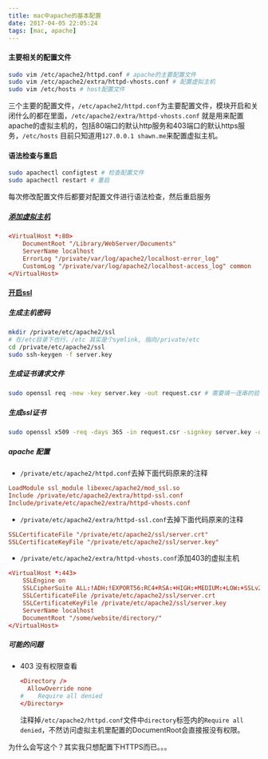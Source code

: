 ```yaml
---
title: mac中apache的基本配置
date: 2017-04-05 22:05:24
tags: [mac, apache]
---
```


#### 主要相关的配置文件

```bash
sudo vim /etc/apache2/httpd.conf # apache的主要配置文件
sudo vim /etc/apache2/extra/httpd-vhosts.conf # 配置虚拟主机
sudo vim /etc/hosts # host配置文件
```
三个主要的配置文件，`/etc/apache2/httpd.conf`为主要配置文件，模块开启和关闭什么的都在里面，`/etc/apache2/extra/httpd-vhosts.conf` 就是用来配置apache的虚拟主机的，包括80端口的默认http服务和403端口的默认https服务，`/etc/hosts` 目前只知道用`127.0.0.1 shawn.me`来配置虚拟主机。

#### 语法检查与重启
```bash
sudo apachectl configtest # 检查配置文件
sudo apachectl restart # 重启
```
每次修改配置文件后都要对配置文件进行语法检查，然后重启服务

##### [添加虚拟主机](http://www.cnblogs.com/snandy/archive/2012/11/13/2765381.html)
```conf
<VirtualHost *:80>
    DocumentRoot "/Library/WebServer/Documents"
    ServerName localhost
    ErrorLog "/private/var/log/apache2/localhost-error_log"
    CustomLog "/private/var/log/apache2/localhost-access_log" common
</VirtualHost>
```

#### [开启ssl](http://www.cnblogs.com/y500/p/3596473.html)
##### 生成主机密码
```bash
mkdir /private/etc/apache2/ssl
# 在/etc目录下也行，/etc 其实是个symlink, 指向/private/etc
cd /private/etc/apache2/ssl
sudo ssh-keygen -f server.key
```

##### 生成证书请求文件
```bash
sudo openssl req -new -key server.key -out request.csr # 需要填一连串的验证信息，验证信息不通过将被标记为不安全的私密链接
```

##### 生成ssl证书
```bash
sudo openssl x509 -req -days 365 -in request.csr -signkey server.key -out server.crt
```

##### apache 配置
- `/private/etc/apache2/httpd.conf`去掉下面代码原来的注释
```conf
LoadModule ssl_module libexec/apache2/mod_ssl.so
Include /private/etc/apache2/extra/httpd-ssl.conf
Include/private/etc/apache2/extra/httpd-vhosts.conf
```

- `/private/etc/apache2/extra/httpd-ssl.conf`去掉下面代码原来的注释
```conf
SSLCertificateFile "/private/etc/apache2/ssl/server.crt"
SSLCertificateKeyFile "/private/etc/apache2/ssl/server.key"
```

- `/private/etc/apache2/extra/httpd-vhosts.conf`添加403的虚拟主机
```conf
<VirtualHost *:443>
    SSLEngine on
    SSLCipherSuite ALL:!ADH:!EXPORT56:RC4+RSA:+HIGH:+MEDIUM:+LOW:+SSLv2:+EXP:+eNULL
    SSLCertificateFile /private/etc/apache2/ssl/server.crt
    SSLCertificateKeyFile /private/etc/apache2/ssl/server.key
    ServerName localhost
    DocumentRoot "/some/website/directory/"
</VirtualHost>
```

##### 可能的问题
- 403 没有权限查看
  ```conf
  <Directory />
    AllowOverride none
  #    Require all denied
  </Directory>
  ```
  注释掉`/etc/apache2/httpd.conf`文件中`directory`标签内的`Require all denied`，不然访问虚拟主机里配置的DocumentRoot会直接报没有权限。


为什么会写这个？其实我只想配置下HTTPS而已。。。

